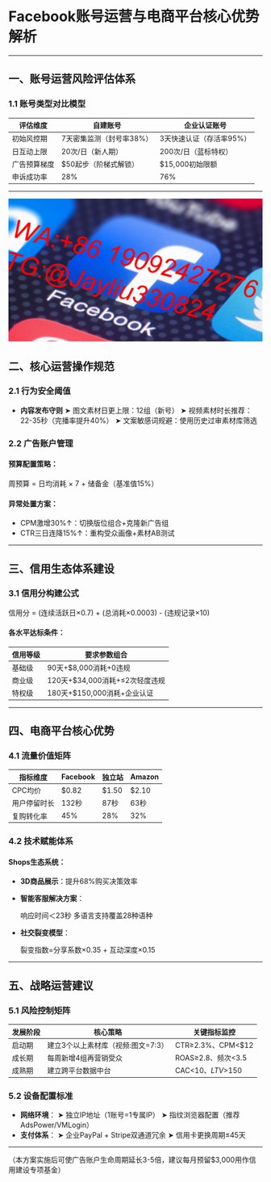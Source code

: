 
# Facebook账号运营与电商平台核心优势解析

---

## 一、账号运营风险评估体系
### 1.1 账号类型对比模型
| 评估维度        | 自建账号                  | 企业认证账号              |
|----------------|--------------------------|-------------------------|
| 初始风控期      | 7天密集监测（封号率38%）  | 3天快速认证（存活率95%） |
| 日互动上限      | 20次/日（新人期）        | 200次/日（蓝标特权）     |
| 广告预算梯度    | $50起步（阶梯式解锁）     | $15,000初始限额          |
| 申诉成功率      | 28%                      | 76%                     |

---
![替代文字](248c49da0ff883f42fa4bc588e818e66.jpg)
## 二、核心运营操作规范
### 2.1 行为安全阈值
- **内容发布守则**
  ➤ 图文素材日更上限：12组（新号）
  ➤ 视频素材时长推荐：22-35秒（完播率提升40%）
  ➤ 文案敏感词规避：使用历史过审素材库筛选

### 2.2 广告账户管理
#### 预算配置策略： 

周预算 = 日均消耗 × 7 + 储备金（基准值15%）

#### 异常处置方案：
- CPM激增30%↑：切换版位组合+克隆新广告组
- CTR三日连降15%↑：重构受众画像+素材AB测试

---

## 三、信用生态体系建设
### 3.1 信用分构建公式

信用分 = (连续活跃日×0.7) + (总消耗×0.0003) - (违规记录×10)

#### 各水平达标条件：
| 信用等级 | 要求参数组合                     |
|---------|--------------------------------|
| 基础级   | 90天+$8,000消耗+0违规           |
| 商业级   | 120天+$34,000消耗+≤2次轻度违规  |
| 特权级   | 180天+$150,000消耗+企业认证     |

---

## 四、电商平台核心优势
### 4.1 流量价值矩阵
| 指标维度      | Facebook  | 独立站    | Amazon   |
|--------------|-----------|----------|----------|
| CPC均价       | $0.82     | $1.50    | $2.10    |
| 用户停留时长   | 132秒     | 87秒     | 63秒     |
| 复购转化率     | 45%       | 28%      | 32%      |

### 4.2 技术赋能体系
#### Shops生态系统：
- **3D商品展示**：提升68%购买决策效率
- **智能客服解决方案**：

  响应时间＜23秒
  多语言支持覆盖28种语种

- **社交裂变模型**：

  裂变指数=分享系数×0.35 + 互动深度×0.15


---

## 五、战略运营建议
### 5.1 风险控制矩阵
| 发展阶段   | 核心策略                        | 关键指标监控               |
|-----------|--------------------------------|--------------------------|
| 启动期     | 建立3个以上素材库（视频:图文=7:3） | CTR≥2.3%、CPM<$12        |
| 成长期     | 每周新增4组再营销受众           | ROAS≥2.8、频次<3.5       |
| 成熟期     | 建立跨平台数据中台              | CAC<$10、LTV>$150        |

### 5.2 设备配置标准
- **网络环境**：
  ➤ 独立IP地址（1账号=1专属IP）
  ➤ 指纹浏览器配置（推荐AdsPower/VMLogin）
- **支付体系**：
  ➤ 企业PayPal + Stripe双通道冗余
  ➤ 信用卡更换周期≤45天

---

（本方案实施后可使广告账户生命周期延长3-5倍，建议每月预留$3,000用作信用建设专项基金）
```
